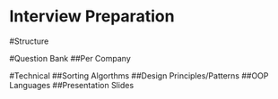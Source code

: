 Interview Preparation
=======
#Structure

#Question Bank
##Per Company

#Technical
##Sorting Algorthms
##Design Principles/Patterns
##OOP Languages
##Presentation Slides
